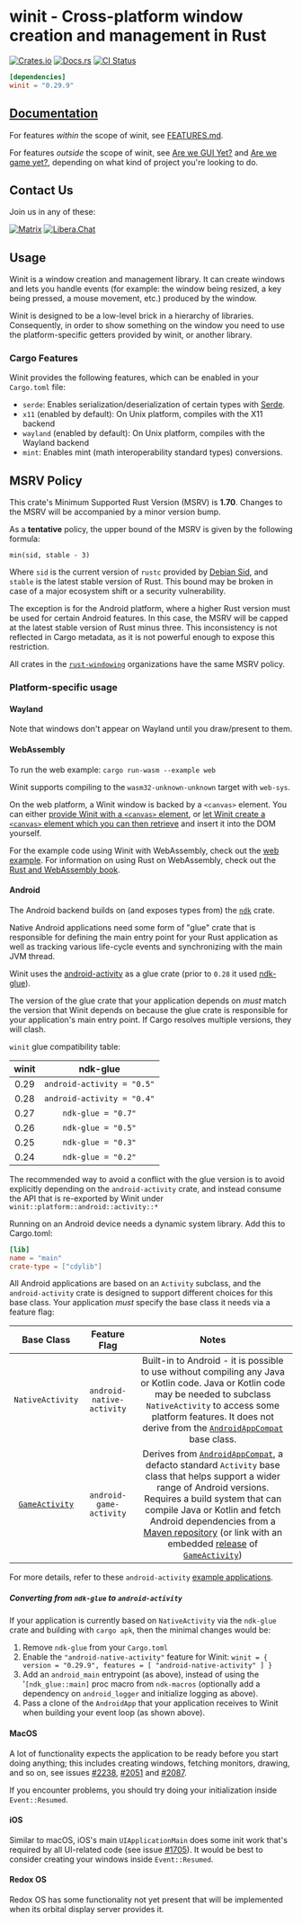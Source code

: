 # winit - Cross-platform window creation and management in Rust

[![Crates.io](https://img.shields.io/crates/v/winit.svg)](https://crates.io/crates/winit)
[![Docs.rs](https://docs.rs/winit/badge.svg)](https://docs.rs/winit)
[![CI Status](https://github.com/rust-windowing/winit/workflows/CI/badge.svg)](https://github.com/rust-windowing/winit/actions)

```toml
[dependencies]
winit = "0.29.9"
```

## [Documentation](https://docs.rs/winit)

For features _within_ the scope of winit, see [FEATURES.md](FEATURES.md).

For features _outside_ the scope of winit, see [Are we GUI Yet?](https://areweguiyet.com/) and [Are we game yet?](https://arewegameyet.rs/), depending on what kind of project you're looking to do.

## Contact Us

Join us in any of these:

[![Matrix](https://img.shields.io/badge/Matrix-%23rust--windowing%3Amatrix.org-blueviolet.svg)](https://matrix.to/#/#rust-windowing:matrix.org)
[![Libera.Chat](https://img.shields.io/badge/libera.chat-%23winit-red.svg)](https://web.libera.chat/#winit)

## Usage

Winit is a window creation and management library. It can create windows and lets you handle
events (for example: the window being resized, a key being pressed, a mouse movement, etc.)
produced by the window.

Winit is designed to be a low-level brick in a hierarchy of libraries. Consequently, in order to
show something on the window you need to use the platform-specific getters provided by winit, or
another library.

### Cargo Features

Winit provides the following features, which can be enabled in your `Cargo.toml` file:
* `serde`: Enables serialization/deserialization of certain types with [Serde](https://crates.io/crates/serde).
* `x11` (enabled by default): On Unix platform, compiles with the X11 backend
* `wayland` (enabled by default): On Unix platform, compiles with the Wayland backend
* `mint`: Enables mint (math interoperability standard types) conversions.

## MSRV Policy

This crate's Minimum Supported Rust Version (MSRV) is **1.70**. Changes to
the MSRV will be accompanied by a minor version bump.

As a **tentative** policy, the upper bound of the MSRV is given by the following
formula:

```
min(sid, stable - 3)
```

Where `sid` is the current version of `rustc` provided by [Debian Sid], and
`stable` is the latest stable version of Rust. This bound may be broken in case of a major ecosystem shift or a security vulnerability.

[Debian Sid]: https://packages.debian.org/sid/rustc

The exception is for the Android platform, where a higher Rust version
must be used for certain Android features. In this case, the MSRV will be
capped at the latest stable version of Rust minus three. This inconsistency is
not reflected in Cargo metadata, as it is not powerful enough to expose this
restriction.

All crates in the [`rust-windowing`] organizations have the
same MSRV policy.

[`rust-windowing`]: https://github.com/rust-windowing

### Platform-specific usage

#### Wayland

Note that windows don't appear on Wayland until you draw/present to them.

#### WebAssembly

To run the web example: `cargo run-wasm --example web`

Winit supports compiling to the `wasm32-unknown-unknown` target with `web-sys`.

On the web platform, a Winit window is backed by a `<canvas>` element. You can
either [provide Winit with a `<canvas>` element][web with_canvas], or [let Winit
create a `<canvas>` element which you can then retrieve][web canvas getter] and
insert it into the DOM yourself.

For the example code using Winit with WebAssembly, check out the [web example]. For
information on using Rust on WebAssembly, check out the [Rust and WebAssembly
book].

[web with_canvas]: https://docs.rs/winit/latest/wasm32-unknown-unknown/winit/platform/web/trait.WindowBuilderExtWebSys.html#tymethod.with_canvas
[web canvas getter]: https://docs.rs/winit/latest/wasm32-unknown-unknown/winit/platform/web/trait.WindowExtWebSys.html#tymethod.canvas
[web example]: ./examples/web.rs
[Rust and WebAssembly book]: https://rustwasm.github.io/book/

#### Android

The Android backend builds on (and exposes types from) the [`ndk`](https://docs.rs/ndk/latest/ndk/) crate.

Native Android applications need some form of "glue" crate that is responsible
for defining the main entry point for your Rust application as well as tracking
various life-cycle events and synchronizing with the main JVM thread.

Winit uses the [android-activity](https://github.com/rib/android-activity) as a
glue crate (prior to `0.28` it used
[ndk-glue](https://github.com/rust-windowing/android-ndk-rs/tree/master/ndk-glue)).

The version of the glue crate that your application depends on _must_ match the
version that Winit depends on because the glue crate is responsible for your
application's main entry point. If Cargo resolves multiple versions, they will
clash.

`winit` glue compatibility table:

| winit |       ndk-glue               |
| :---: | :--------------------------: |
| 0.29  | `android-activity = "0.5"`   |
| 0.28  | `android-activity = "0.4"`   |
| 0.27  | `ndk-glue = "0.7"`           |
| 0.26  | `ndk-glue = "0.5"`           |
| 0.25  | `ndk-glue = "0.3"`           |
| 0.24  | `ndk-glue = "0.2"`           |

The recommended way to avoid a conflict with the glue version is to avoid explicitly
depending on the `android-activity` crate, and instead consume the API that
is re-exported by Winit under `winit::platform::android::activity::*`

Running on an Android device needs a dynamic system library. Add this to Cargo.toml:

```toml
[lib]
name = "main"
crate-type = ["cdylib"]
```

All Android applications are based on an `Activity` subclass, and the
`android-activity` crate is designed to support different choices for this base
class. Your application _must_ specify the base class it needs via a feature flag:

| Base Class       | Feature Flag      |  Notes  |
| :--------------: | :---------------: | :-----: |
| `NativeActivity` | `android-native-activity` | Built-in to Android - it is possible to use without compiling any Java or Kotlin code. Java or Kotlin code may be needed to subclass `NativeActivity` to access some platform features. It does not derive from the [`AndroidAppCompat`] base class.|
| [`GameActivity`] | `android-game-activity`   | Derives from [`AndroidAppCompat`], a defacto standard `Activity` base class that helps support a wider range of Android versions. Requires a build system that can compile Java or Kotlin and fetch Android dependencies from a [Maven repository][agdk_jetpack] (or link with an embedded [release][agdk_releases] of [`GameActivity`]) |

[`GameActivity`]: https://developer.android.com/games/agdk/game-activity
[`GameTextInput`]: https://developer.android.com/games/agdk/add-support-for-text-input
[`AndroidAppCompat`]: https://developer.android.com/reference/androidx/appcompat/app/AppCompatActivity
[agdk_jetpack]: https://developer.android.com/jetpack/androidx/releases/games
[agdk_releases]: https://developer.android.com/games/agdk/download#agdk-libraries
[Gradle]: https://developer.android.com/studio/build

For more details, refer to these `android-activity` [example applications](https://github.com/rib/android-activity/tree/main/examples).

##### Converting from `ndk-glue` to `android-activity`

If your application is currently based on `NativeActivity` via the `ndk-glue` crate and building with `cargo apk`, then the minimal changes would be:
1. Remove `ndk-glue` from your `Cargo.toml`
2. Enable the `"android-native-activity"` feature for Winit: `winit = { version = "0.29.9", features = [ "android-native-activity" ] }`
3. Add an `android_main` entrypoint (as above), instead of using the '`[ndk_glue::main]` proc macro from `ndk-macros` (optionally add a dependency on `android_logger` and initialize logging as above).
4. Pass a clone of the `AndroidApp` that your application receives to Winit when building your event loop (as shown above).

#### MacOS

A lot of functionality expects the application to be ready before you start
doing anything; this includes creating windows, fetching monitors, drawing,
and so on, see issues [#2238], [#2051] and [#2087].

If you encounter problems, you should try doing your initialization inside
`Event::Resumed`.

#### iOS

Similar to macOS, iOS's main `UIApplicationMain` does some init work that's required
by all UI-related code (see issue [#1705]). It would be best to consider creating your windows
inside `Event::Resumed`.


[#2238]: https://github.com/rust-windowing/winit/issues/2238
[#2051]: https://github.com/rust-windowing/winit/issues/2051
[#2087]: https://github.com/rust-windowing/winit/issues/2087
[#1705]: https://github.com/rust-windowing/winit/issues/1705

#### Redox OS

Redox OS has some functionality not yet present that will be implemented when
its orbital display server provides it.
